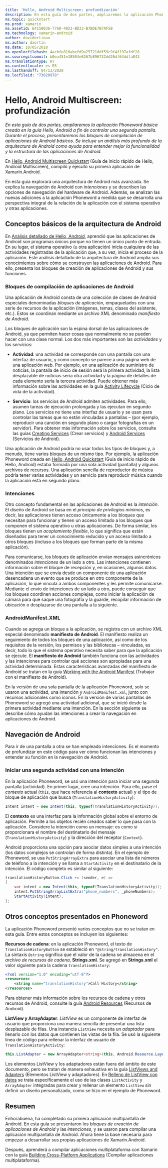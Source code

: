 ```yaml
---
title: 'Hello, Android Multiscreen: profundización'
description: En esta guía de dos partes, ampliaremos la aplicación Phoneword básica creada en la guía Hello, Android a fin de controlar una segunda pantalla. Durante el proceso, presentaremos los bloques de creación de aplicaciones de Android básicos. Se incluye un análisis más profundo de la arquitectura de Android como ayuda para entender mejor la funcionalidad y la estructura de las aplicaciones de Android.
ms.topic: quickstart
ms.prod: xamarin
ms.assetid: E4150036-7760-4023-BD33-B7BDE7B7AF5B
ms.technology: xamarin-android
author: davidortinau
ms.author: daortin
ms.date: 10/05/2018
ms.openlocfilehash: 4acbfe810abefd9a25721ddf59c9f4f197afdf28
ms.sourcegitcommit: b0ea451e18504e6267b896732dd26df64ddfa843
ms.translationtype: HT
ms.contentlocale: es-ES
ms.lasthandoff: 04/13/2020
ms.locfileid: "73020978"
---
```

# <a name="hello-android-multiscreen-deep-dive"></a>Hello, Android Multiscreen: profundización

_En esta guía de dos partes, ampliaremos la aplicación Phoneword básica creada en la guía Hello, Android a fin de controlar una segunda pantalla. Durante el proceso, presentaremos los bloques de compilación de aplicaciones de Android básicos. Se incluye un análisis más profundo de la arquitectura de Android como ayuda para entender mejor la funcionalidad y la estructura de las aplicaciones de Android._

En [Hello, Android Multiscreen Quickstart](~/android/get-started/hello-android-multiscreen/hello-android-multiscreen-quickstart.md) (Guía de inicio rápido de Hello, Android Multiscreen), compiló y ejecutó su primera aplicación de Xamarin.Android.

En esta guía explorará una arquitectura de Android más avanzada. Se explica la navegación de Android con *intenciones* y se describen las opciones de navegación del hardware de Android. Además, se analizan las nuevas adiciones a la aplicación Phoneword a medida que se desarrolla una perspectiva integral de la relación de la aplicación con el sistema operativo y otras aplicaciones.

## <a name="android-architecture-basics"></a>Conceptos básicos de la arquitectura de Android

En [Análisis detallado de Hello, Android](~/android/get-started/hello-android/hello-android-deepdive.md), aprendió que las aplicaciones de Android son programas únicos porque no tienen un único punto de entrada. En su lugar, el sistema operativo (u otra aplicación) inicia cualquiera de las actividades registradas de la aplicación que, a su vez, inicia el proceso de la aplicación. Este análisis detallado de la arquitectura de Android amplía sus conocimientos sobre cómo se construyen las aplicaciones de Android. Para ello, presenta los bloques de creación de aplicaciones de Android y sus funciones.

### <a name="android-application-building-blocks"></a>Bloques de compilación de aplicaciones de Android

Una aplicación de Android consta de una colección de clases de Android especiales denominadas *bloques de aplicación*, empaquetados con una serie de recursos de la aplicación (imágenes, temas, clases del asistente, etc.). Estos se coordinan mediante un archivo XML denominado *manifiesto de Android*.

Los bloques de aplicación son la espina dorsal de las aplicaciones de Android, ya que permiten hacer cosas que normalmente no se pueden hacer con una clase normal. Los dos más importantes son las _actividades_ y los _servicios_:

- **Actividad**: una actividad se corresponde con una pantalla con una interfaz de usuario, y como concepto se parece a una página web de una aplicación web. Por ejemplo, en una aplicación de suministro de noticias, la pantalla de inicio de sesión será la primera actividad, la lista desplazable de noticias sería otra actividad y la página de detalles de cada elemento sería la tercera actividad. Puede obtener más información sobre las actividades en la guía [Activity Lifecycle](~/android/app-fundamentals/activity-lifecycle/index.md) (Ciclo de vida de la actividad).

- **Servicio**: los servicios de Android admiten actividades. Para ello, asumen tareas de ejecución prolongada y las ejecutan en segundo plano. Los servicios no tiene una interfaz de usuario y se usan para controlar las tareas que no están vinculadas a pantallas &ndash; (por ejemplo, reproducir una canción en segundo plano o cargar fotografías en un servidor). Para obtener más información sobre los servicios, consulte las guías [Creating Services](~/android/app-fundamentals/services/index.md) (Crear servicios) y [Android Services](~/android/app-fundamentals/services/index.md) (Servicios de Android).

Una aplicación de Android podría no usar todos los tipos de bloques y, a menudo, tiene varios bloques de un mismo tipo. Por ejemplo, la aplicación Phoneword creada en [Hello, Android Quickstart](~/android/get-started/hello-android/hello-android-quickstart.md) (Guía de inicio rápido de Hello, Android) estaba formada por una sola actividad (pantalla) y algunos archivos de recursos. Una aplicación sencilla de reproductor de música podría tener varias actividades y un servicio para reproducir música cuando la aplicación está en segundo plano.

### <a name="intents"></a>Intenciones

Otro concepto fundamental en las aplicaciones de Android es la *intención*.
El diseño de Android se basa en el *principio de privilegios mínimos*, es decir, las aplicaciones tienen acceso únicamente a los bloques que necesitan para funcionar y tienen un acceso limitado a los bloques que componen el sistema operativo u otras aplicaciones. De forma similar, los bloques tienen un *acoplamiento flexible*, lo que significa que están diseñados para tener un conocimiento reducido y un acceso limitado a otros bloques (incluso a los bloques que forman parte de la misma aplicación).

Para comunicarse, los bloques de aplicación envían mensajes asincrónicos denominados *intenciones* de un lado a otro. Las intenciones contienen información sobre el bloque de recepción y, en ocasiones, algunos datos. Una intención que se envía desde un componente de una aplicación desencadena un evento que se produce en otro componente de la aplicación, lo que vincula a ambos componentes y les permite comunicarse. Mediante el envío de intenciones de un lado a otro, puede conseguir que los bloques coordinen acciones complejas, como iniciar la aplicación de cámara para que saque una fotografía y la guarde, recopilar información de ubicación o desplazarse de una pantalla a la siguiente.

### <a name="androidmanifestxml"></a>AndroidManifest.XML

Cuando se agrega un bloque a la aplicación, se registra con un archivo XML especial denominado **manifiesto de Android**. El manifiesto realiza un seguimiento de todos los bloques de una aplicación, así como de los requisitos de la versión, los permisos y las bibliotecas &ndash; vinculadas, es decir, todo lo que el sistema operativo necesita saber para que la aplicación se ejecute. El **manifiesto de Android** también funciona con las actividades y las intenciones para controlar qué acciones son apropiadas para una actividad determinada. Estas características avanzadas del manifiesto de Android se tratan en la guía [Working with the Android Manifest](~/android/platform/android-manifest.md) (Trabajar con el manifiesto de Android).

En la versión de una sola pantalla de la aplicación Phoneword, solo se usaron una actividad, una intención y `AndroidManifest.xml`, junto con recursos adicionales como iconos. En la versión de varias pantallas de Phoneword se agregó una actividad adicional, que se inició desde la primera actividad mediante una intención. En la sección siguiente se describe cómo ayudan las intenciones a crear la navegación en aplicaciones de Android.

## <a name="android-navigation"></a>Navegación de Android

Para ir de una pantalla a otra se han empleado intenciones. Es el momento de profundizar en este código para ver cómo funcionan las intenciones y entender su función en la navegación de Android.

### <a name="launching-a-second-activity-with-an-intent"></a>Iniciar una segunda actividad con una intención

En la aplicación Phoneword, se usó una intención para iniciar una segunda pantalla (actividad). En primer lugar, cree una intención. Para ello, pase el *contexto* actual (`this`, que hace referencia al **contexto** actual) y el tipo de bloque de aplicación que busca (`TranslationHistoryActivity`):

```csharp
Intent intent = new Intent(this, typeof(TranslationHistoryActivity));
```

El **contexto** es una interfaz para la información global sobre el entorno de aplicación. Permite a los objetos recién creados saber lo que pasa con la aplicación. Considere la intención como un mensaje: es como si proporcionara el nombre del destinatario del mensaje (`TranslationHistoryActivity`) y la dirección del receptor (`Context`).

Android proporciona una opción para asociar datos simples a una intención (los datos complejos se controlan de forma distinta). En el ejemplo de Phoneword, se usa `PutStringArrayExtra` para asociar una lista de números de teléfono a la intención y se llama a `StartActivity` en el destinatario de la intención. El código completo es similar al siguiente:

```csharp
translationHistoryButton.Click += (sender, e) =>
{
    var intent = new Intent(this, typeof(TranslationHistoryActivity));
    intent.PutStringArrayListExtra("phone_numbers", _phoneNumbers);
    StartActivity(intent);
};
```

## <a name="additional-concepts-introduced-in-phoneword"></a>Otros conceptos presentados en Phoneword

La aplicación Phoneword presentó varios conceptos que no se tratan en esta guía. Entre estos conceptos se incluyen los siguientes:

**Recursos de cadena**: en la aplicación Phoneword, el texto de `TranslationHistoryButton` se estableció en `"@string/translationHistory"`. La sintaxis `@string` significa que el valor de la cadena se almacena en el _archivo de recursos de cadena_, **Strings.xml**. Se agregó en **Strings.xml** el valor siguiente para la cadena `translationHistory`:

```xml
<?xml version="1.0" encoding="utf-8"?>
<resources>
    <string name="translationHistory">Call History</string>
</resources>
```

Para obtener más información sobre los recursos de cadena y otros recursos de Android, consulte la guía [Android Resources](~/android/app-fundamentals/resources-in-android/index.md) (Recursos de Android).

**ListView y ArrayAdapter**: _ListView_ es un componente de interfaz de usuario que proporciona una manera sencilla de presentar una lista desplazable de filas. Una instancia `ListView` necesita un _adaptador_ para llenarlo con los datos que contienen las vistas de la fila. Se usó la siguiente línea de código para rellenar la interfaz de usuario de `TranslationHistoryActivity`:

```csharp
this.ListAdapter = new ArrayAdapter<string>(this, Android.Resource.Layout.SimpleListItem1, phoneNumbers);
```

Los elementos ListView y los adaptadores están fuera del ámbito de este documento, pero se tratan de manera exhaustiva en la guía [ListViews and Adapters](~/android/user-interface/layouts/list-view/index.md) (Elementos ListView y adaptadores).
En [Relleno de ListView con datos](~/android/user-interface/layouts/list-view/populating.md) se trata específicamente el uso de las clases `ListActivity` y `ArrayAdapter` integradas para crear y rellenar un elemento `ListView` sin definir un diseño personalizado, como se hizo en el ejemplo de Phoneword.

## <a name="summary"></a>Resumen

Enhorabuena, ha completado su primera aplicación multipantalla de Android. En esta guía se presentaron los *bloques de creación de aplicaciones de Android* y las *intenciones*, y se usaron para compilar una aplicación multipantalla de Android. Ahora tiene la base necesaria para empezar a desarrollar sus propias aplicaciones de Xamarin.Android.

Después, aprenderá a compilar aplicaciones multiplataforma con Xamarin con la guía [Building Cross-Platform Applications](~/cross-platform/app-fundamentals/building-cross-platform-applications/index.md) (Compilar aplicaciones multiplataforma).
